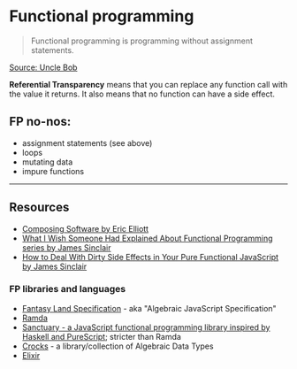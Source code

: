 # Functional programming

> Functional programming is programming without assignment statements.

[Source: Uncle Bob](https://blog.cleancoder.com/uncle-bob/2012/12/22/FPBE1-Whats-it-all-about.html)

**Referential Transparency** means that you can replace any function call with the value it returns. It also means that no function can have a side effect.

## FP no-nos:

* assignment statements (see above)
* loops
* mutating data
* impure functions

---

## Resources

* [Composing Software by Eric Elliott](https://medium.com/javascript-scene/composing-software-the-book-f31c77fc3ddc)
* [What I Wish Someone Had Explained About Functional Programming series by James Sinclair](https://jrsinclair.com/articles/2019/what-i-wish-someone-had-explained-about-functional-programming/)
* [How to Deal With Dirty Side Effects in Your Pure Functional JavaScript by James Sinclair](https://jrsinclair.com/articles/2018/how-to-deal-with-dirty-side-effects-in-your-pure-functional-javascript/)

### FP libraries and languages

* [Fantasy Land Specification](https://github.com/fantasyland/fantasy-land/tree/v4.0.1) - aka "Algebraic JavaScript Specification"
* [Ramda](../ramda/using-ramda.md)
* [Sanctuary - a JavaScript functional programming library inspired by Haskell and PureScript](https://sanctuary.js.org/); stricter than Ramda
* [Crocks](https://crocks.dev/) - a library/collection of Algebraic Data Types
* [Elixir](../elixir/elixir-intro.md)
